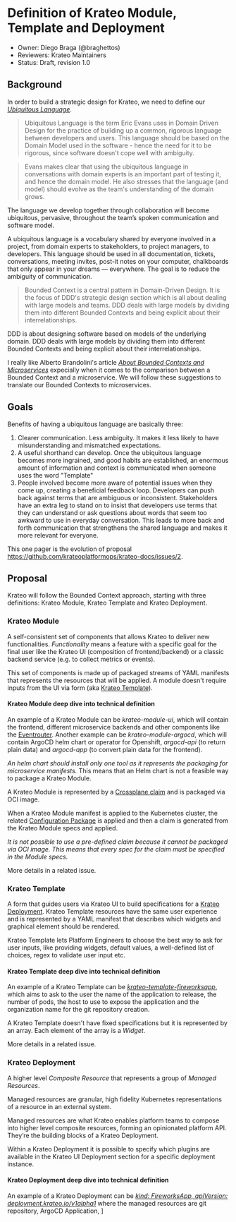 # Definition of Krateo Module, Template and Deployment

* Owner: Diego Braga (@braghettos)
* Reviewers: Krateo Maintainers
* Status: Draft, revision 1.0

## Background

In order to build a strategic design for Krateo, we need to define our [*Ubiquitous Language*](https://martinfowler.com/bliki/UbiquitousLanguage.html).

> Ubiquitous Language is the term Eric Evans uses in Domain Driven Design for the practice of building up a common, rigorous language between developers and users. This language should be based on the Domain Model used in the software - hence the need for it to be rigorous, since software doesn't cope well with ambiguity.

> Evans makes clear that using the ubiquitous language in conversations with domain experts is an important part of testing it, and hence the domain model. He also stresses that the language (and model) should evolve as the team's understanding of the domain grows.

The language we develop together through collaboration will become ubiquitous, pervasive, throughout the team’s spoken
communication and software model.

A ubiquitous language is a vocabulary shared by everyone involved in a project, from domain experts to stakeholders, to project managers, to developers. This language should be used in all documentation, tickets, conversations, meeting invites, post-it notes on your computer, chalkboards that only appear in your dreams — everywhere. The goal is to reduce the ambiguity of communication.

> Bounded Context is a central pattern in Domain-Driven Design. It is the focus of DDD's strategic design section which is all about dealing with large models and teams. DDD deals with large models by dividing them into different Bounded Contexts and being explicit about their interrelationships.

DDD is about designing software based on models of the underlying domain. DDD deals with large models by dividing them into different Bounded Contexts and being explicit about their interrelationships.

I really like Alberto Brandolini's article [*About Bounded Contexts and Microservices*](https://blog.avanscoperta.it/2020/06/11/about-bounded-contexts-and-microservices/) expecially when it comes to the comparison between a Bounded Context and a microservice. We will follow these suggestions to translate our Bounded Contexts to microservices.

## Goals

Benefits of having a ubiquitous language are basically three:
1. Clearer communication. Less ambiguity. It makes it less likely to have misunderstanding and mismatched expectations.
2. A useful shorthand can develop. Once the ubiquitous language becomes more ingrained, and good habits are established, an enormous amount of information and context is communicated when someone uses the word "Template"
3. People involved become more aware of potential issues when they come up, creating a beneficial feedback loop. Developers can push back against terms that are ambiguous or inconsistent. Stakeholders have an extra leg to stand on to insist that developers use terms that they can understand or ask questions about words that seem too awkward to use in everyday conversation. This leads to more back and forth communication that strengthens the shared language and makes it more relevant for everyone.

This one pager is the evolution of proposal https://github.com/krateoplatformops/krateo-docs/issues/2.

## Proposal

Krateo will follow the Bounded Context approach, starting with three definitions: Krateo Module, Krateo Template and Krateo Deployment.

### Krateo Module

A self-consistent set of components that allows Krateo to deliver new functionalities. *Functionality* means a feature with a specific goal for the final user like the Krateo UI (composition of frontend/backend) or a classic backend service (e.g. to collect metrics or events).

This set of components is made up of packaged streams of YAML manifests that represents the resources that will be applied.
A module doesn't require inputs from the UI via form (aka [Krateo Template](#krateo-template)).

#### Krateo Module deep dive into technical definition

An example of a Krateo Module can be *krateo-module-ui*, which will contain the frontend, different microservice backends and other components like the [Eventrouter](https://github.com/krateoplatformops/eventrouter). Another example can be *krateo-module-argocd*, which will contain ArgoCD helm chart or operator for Openshift, *argocd-api* (to return plain data) and *argocd-app* (to convert plain data for the frontend).

*An helm chart should install only one tool as it represents the packaging for microservice manifests.* This means that an Helm chart is not a feasible way to package a Krateo Module.

A Krateo Module is represented by a [Crossplane claim](https://docs.crossplane.io/v1.10/concepts/composition/#claiming-composite-resources) and is packaged via OCI image.

When a Krateo Module manifest is applied to the Kubernetes cluster, the related [Configuration Package](https://docs.crossplane.io/v1.10/concepts/packages/#configuration-packages) is applied and then a claim is generated from the Krateo Module specs and applied.

*It is not possible to use a pre-defined claim because it cannot be packaged via OCI image. This means that every spec for the claim must be specified in the Module specs.*

More details in a related issue.

### Krateo Template

A form that guides users via Krateo UI to build specifications for a [Krateo Deployment](#krateo-deployment).
Krateo Template resources have the same user experience and is represented by a YAML manifest that describes which widgets and graphical element should be rendered.

Krateo Template lets Platform Engineers to choose the best way to ask for user inputs, like providing widgets, default values, a well-defined list of choices, regex to validate user input etc.

#### Krateo Template deep dive into technical definition

An example of a Krateo Template can be [*krateo-template-fireworksapp*](https://github.com/krateoplatformops/krateo-template-fireworksapp/blob/main/template.yaml), which aims to ask to the user the name of the application to release, the number of pods, the host to use to expose the application and the organization name for the git repository creation.

A Krateo Template doesn't have fixed specifications but it is represented by an array. Each element of the array is a *Widget*.

More details in a related issue.

### Krateo Deployment

A higher level *Composite Resource* that represents a group of *Managed Resources*.

Managed resources are granular, high fidelity Kubernetes representations of a resource in an external system.

Managed resources are what Krateo enables platform teams to compose into higher level composite resources, forming an opinionated platform API. They’re the building blocks of a Krateo Deployment.

Within a Krateo Deployment it is possible to specify which plugins are available in the Krateo UI Deployment section for a specific deployment instance.

#### Krateo Deployment deep dive into technical definition

An example of a Krateo Deployment can be [*kind: FireworksApp, apiVersion: deployment.krateo.io/v1alpha1*](https://github.com/krateoplatformops/krateo-template-fireworksapp/blob/main/deployment.yaml) where the managed resources are git repository, ArgoCD Application,
]
